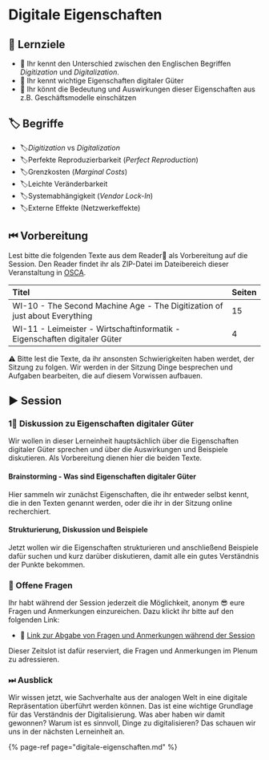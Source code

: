 # Digitale Eigenschaften

## 🎯 Lernziele

* 🎯 Ihr kennt den Unterschied zwischen den Englischen Begriffen _Digitization_ und _Digitalization_.
* 🎯 Ihr kennt wichtige Eigenschaften digitaler Güter
* 🎯 Ihr könnt die Bedeutung und Auswirkungen dieser Eigenschaften aus z.B. Geschäftsmodelle einschätzen

## 🏷 Begriffe

* 🏷_Digitization_ vs _Digitalization_
* 🏷Perfekte Reproduzierbarkeit \(_Perfect Reproduction_\)
* 🏷Grenzkosten \(_Marginal Costs_\)
* 🏷Leichte Veränderbarkeit
* 🏷Systemabhängigkeit \(_Vendor Lock-In_\)
* 🏷Externe Effekte \(Netzwerkeffekte\)

## ⏮ Vorbereitung

Lest bitte die folgenden Texte aus dem Reader📑 als Vorbereitung auf die Session. Den Reader findet ihr als ZIP-Datei im Dateibereich dieser Veranstaltung in [OSCA](http://osca.hs-osnabrueck.de/). 

| Titel | Seiten |
| :--- | :--- |
| WI-10 - The Second Machine Age - The Digitization of just about Everything | 15 |
| WI-11 - Leimeister - Wirtschaftinformatik - Eigenschaften digitaler Güter | 4 |

⚠ Bitte lest die Texte, da ihr ansonsten Schwierigkeiten haben werdet, der Sitzung zu folgen. Wir werden in der Sitzung Dinge besprechen und Aufgaben bearbeiten, die auf diesem Vorwissen aufbauen.

## ▶ Session

### 1⃣ Diskussion zu Eigenschaften digitaler Güter

Wir wollen in dieser Lerneinheit hauptsächlich über die Eigenschaften digitaler Güter sprechen und über die Auswirkungen und Beispiele diskutieren. Als Vorbereitung dienen hier die beiden Texte.

#### Brainstorming - Was sind Eigenschaften digitaler Güter

Hier sammeln wir zunächst Eigenschaften, die ihr entweder selbst kennt, die in den Texten genannt werden, oder die ihr in der Sitzung online recherchiert.

#### Strukturierung, Diskussion und Beispiele

Jetzt wollen wir die Eigenschaften strukturieren und anschließend Beispiele dafür suchen und kurz darüber diskutieren, damit alle ein gutes Verständnis der Punkte bekommen.

### 🔁 Offene Fragen

Ihr habt während der Session jederzeit die Möglichkeit, anonym 😎 eure Fragen und Anmerkungen einzureichen. Dazu klickt ihr bitte auf den folgenden Link:

* 🔗 [Link zur Abgabe von Fragen und Anmerkungen während der Session](https://www.menti.com/5c40972b)

Dieser Zeitslot ist dafür reserviert, die Fragen und Anmerkungen im Plenum zu adressieren.

### ⏭ Ausblick

Wir wissen jetzt, wie Sachverhalte aus der analogen Welt in eine digitale Repräsentation überführt werden können. Das ist eine wichtige Grundlage für das Verständnis der Digitalisierung. Was aber haben wir damit gewonnen? Warum ist es sinnvoll, Dinge zu digitalisieren? Das schauen wir uns in der nächsten Lerneinheit an.

{% page-ref page="digitale-eigenschaften.md" %}

